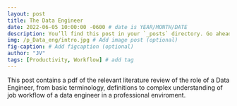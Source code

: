 ```yaml
---
layout: post
title: The Data Engineer
date: 2022-06-05 10:00:00 -0600 # date is YEAR/MONTH/DATE
description: You’ll find this post in your `_posts` directory. Go ahead and edit it and re-build the site to see your changes. # Add post description (optional)
img: /p_Data_eng/intro.jpg # Add image post (optional)
fig-caption: # Add figcaption (optional)
author: "JV"
tags: [Productivity, Workflow] # add tag
---
```


This post contains a pdf of the relevant literature review of the role of a Data Engineer, from basic terminology, definitions to complex understanding of job workflow of a data engineer in a professional enviroment.

<object data="{{ site.baseurl }}/pdfs/Data_Engineer.pdf" width="1000" height="1000"  type="application/pdf">
</object>